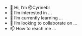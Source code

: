 - 👋 Hi, I’m @Cyrinebl
- 👀 I’m interested in ...
- 🌱 I’m currently learning ...
- 💞️ I’m looking to collaborate on ...
- 📫 How to reach me ...

<!---
Cyrinebl/Cyrinebl is a ✨ special ✨ repository because its `README.md` (this file) appears on your GitHub profile.
You can click the Preview link to take a look at your changes.
--->
